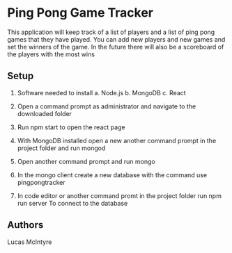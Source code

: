 # Ping Pong Game Tracker
This application will keep track of a list of players and a list of ping pong games that they have played.  You can add new players and new games and set the winners of the game.  In the future there will also be a scoreboard of the players with the most wins

## Setup

1. Software needed to install
  a. Node.js
  b. MongoDB
  c. React

2. Open a command prompt as administrator and navigate to the downloaded folder
3. Run 
     npm start 
   to open the react page
4. With MongoDB installed open a new another command prompt in the project folder and run
     mongod
5. Open another command prompt and run
     mongo
6. In the mongo client create a new database with the command
     use pingpongtracker
7. In code editor or another command promt in the project folder run 
     npm run server
   To connect to the database


## Authors

Lucas McIntyre


